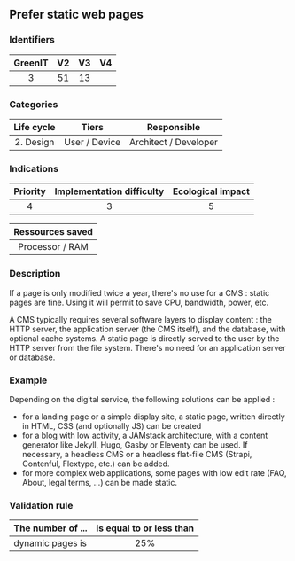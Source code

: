 ## Prefer static web pages

### Identifiers

| GreenIT | V2  | V3  |  V4  |
|:-------:|:---:|:---:|:----:|
|    3    | 51  | 13  |      |

### Categories

| Life cycle |     Tiers     |      Responsible      |
|:----------:|:-------------:|:---------------------:|
| 2. Design  | User / Device | Architect / Developer |

### Indications

| Priority | Implementation difficulty | Ecological impact |
|:--------:|:-------------------------:|:-----------------:|
|     4    |             3             |         5         |

| Ressources saved |
|:----------------:|
| Processor / RAM  |

### Description

If a page is only modified twice a year, there's no use for a CMS : static pages are fine. Using it will permit
to save CPU, bandwidth, power, etc.

A CMS typically requires several software layers to display content : the HTTP server, the application server (the CMS itself),
and the database, with optional cache systems. A static page is directly served to the user by the HTTP server from the 
file system. There's no need for an application server or database.


### Example

Depending on the digital service, the following solutions can be applied :
- for a landing page or a simple display site, a static page, written directly in HTML, CSS (and optionally JS) can be created
- for a blog with low activity, a JAMstack architecture, with a content generator like Jekyll, Hugo,
Gasby or Eleventy can be used. If necessary, a  headless CMS or a headless flat-file CMS (Strapi, Contenful, Flextype, etc.) can be added.
- for more complex web applications, some pages with low edit rate (FAQ, About, legal terms, ...) can be made static.

### Validation rule

| The number of ... | is equal to or less than |  
|-------------------|:------------------------:|
| dynamic pages is  |           25%            |
